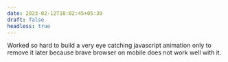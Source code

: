 ```yaml
---
date: 2023-02-12T18:02:45+05:30
draft: false
headless: true
---
```


Worked so hard to build a very eye catching javascript
animation only to remove it later because brave browser on
mobile does not work well with it.